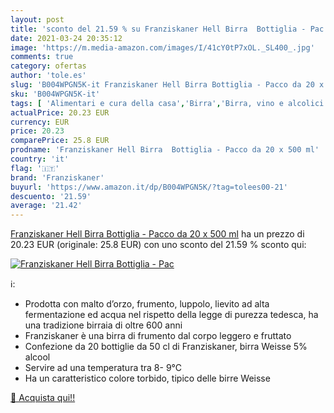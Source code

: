 ```yaml
---
layout: post
title: 'sconto del 21.59 % su Franziskaner Hell Birra  Bottiglia - Pac  '
date: 2021-03-24 20:35:12
image: 'https://m.media-amazon.com/images/I/41cY0tP7xOL._SL400_.jpg'
comments: true
category: ofertas
author: 'tole.es'
slug: 'B004WPGN5K-it Franziskaner Hell Birra Bottiglia - Pacco da 20 x 500 ml'
sku: 'B004WPGN5K-it'
tags: [ 'Alimentari e cura della casa','Birra','Birra, vino e alcolici','franziskaner', ]
actualPrice: 20.23 EUR
currency: EUR
price: 20.23
comparePrice: 25.8 EUR
prodname: 'Franziskaner Hell Birra  Bottiglia - Pacco da 20 x 500 ml'
country: 'it'
flag: '🇮🇹'
brand: 'Franziskaner'
buyurl: 'https://www.amazon.it/dp/B004WPGN5K/?tag=tolees00-21'
descuento: '21.59'
average: '21.42'
---
```


[Franziskaner Hell Birra  Bottiglia - Pacco da 20 x 500 ml](https://www.amazon.it/dp/B004WPGN5K/?tag=tolees00-21) ha un prezzo di 20.23 EUR (originale: 25.8 EUR) con uno sconto del 21.59 % sconto qui:

[![Franziskaner Hell Birra  Bottiglia - Pac](https://m.media-amazon.com/images/I/41cY0tP7xOL._SL400_.jpg)](https://www.amazon.it/dp/B004WPGN5K/?tag=tolees00-21)

ℹ️:

- Prodotta con malto d’orzo, frumento, luppolo, lievito ad alta fermentazione ed acqua nel rispetto della legge di purezza tedesca, ha una tradizione birraia di oltre 600 anni
- Franziskaner è una birra di frumento dal corpo leggero e fruttato
- Confezione da 20 bottiglie da 50 cl di Franziskaner, birra Weisse 5% alcool
- Servire ad una temperatura tra 8- 9°C
- Ha un caratteristico colore torbido, tipico delle birre Weisse

[🛒 Acquista qui!!](https://www.amazon.it/dp/B004WPGN5K/?tag=tolees00-21)
